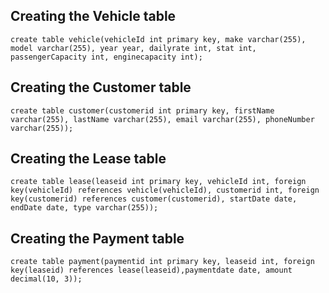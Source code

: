## Creating the Vehicle table
```
create table vehicle(vehicleId int primary key, make varchar(255), model varchar(255), year year, dailyrate int, stat int, passengerCapacity int, enginecapacity int);
```

## Creating the Customer table
```
create table customer(customerid int primary key, firstName varchar(255), lastName varchar(255), email varchar(255), phoneNumber varchar(255));
```

## Creating the Lease table
```
create table lease(leaseid int primary key, vehicleId int, foreign key(vehicleId) references vehicle(vehicleId), customerid int, foreign key(customerid) references customer(customerid), startDate date, endDate date, type varchar(255));
```

## Creating the Payment table
```
create table payment(paymentid int primary key, leaseid int, foreign key(leaseid) references lease(leaseid),paymentdate date, amount decimal(10, 3));
```

